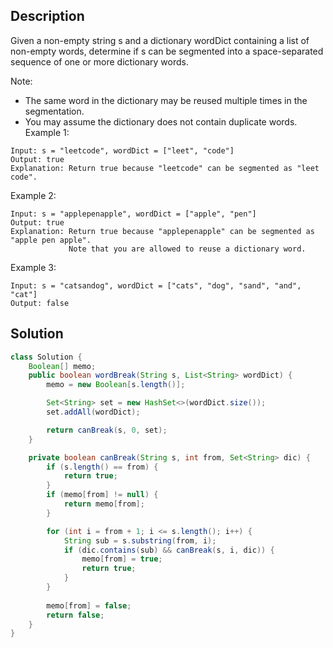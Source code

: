 ## Description

Given a non-empty string s and a dictionary wordDict containing a list of non-empty words, determine if s can be segmented into a space-separated sequence of one or more dictionary words.

Note:

- The same word in the dictionary may be reused multiple times in the segmentation.
- You may assume the dictionary does not contain duplicate words.
Example 1:
```
Input: s = "leetcode", wordDict = ["leet", "code"]
Output: true
Explanation: Return true because "leetcode" can be segmented as "leet code".
```
Example 2:
```
Input: s = "applepenapple", wordDict = ["apple", "pen"]
Output: true
Explanation: Return true because "applepenapple" can be segmented as "apple pen apple".
             Note that you are allowed to reuse a dictionary word.
```
Example 3:
```
Input: s = "catsandog", wordDict = ["cats", "dog", "sand", "and", "cat"]
Output: false
```

## Solution

```java
class Solution {
    Boolean[] memo;
    public boolean wordBreak(String s, List<String> wordDict) {
        memo = new Boolean[s.length()];

        Set<String> set = new HashSet<>(wordDict.size());
        set.addAll(wordDict);

        return canBreak(s, 0, set);
    }

    private boolean canBreak(String s, int from, Set<String> dic) {
        if (s.length() == from) {
            return true;
        }
        if (memo[from] != null) {
            return memo[from];
        }

        for (int i = from + 1; i <= s.length(); i++) {
            String sub = s.substring(from, i);
            if (dic.contains(sub) && canBreak(s, i, dic)) {
                memo[from] = true;
                return true;
            }
        }
        
        memo[from] = false;
        return false;
    }
}
```
